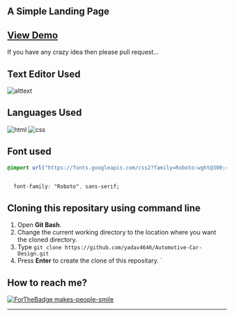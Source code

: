 ## A Simple Landing Page

## [View Demo](https://yadav4646.github.io/Automotive-Car-Design/)

If you have any crazy idea then please pull request...


## Text Editor Used
![alttext](https://img.shields.io/badge/Visual_Studio_Code-0078D4?style=for-the-badge&logo=visual%20studio%20code&logoColor=white)

## Languages Used
<p float="left">

 ![html](https://img.shields.io/badge/HTML5-E34F26?style=for-the-badge&logo=html5&logoColor=white)
 ![css](https://img.shields.io/badge/CSS3-1572B6?style=for-the-badge&logo=css3&logoColor=white)

</p>

## Font used
```css
@import url("https://fonts.googleapis.com/css2?family=Roboto:wght@300;400;500;700;900&display=swap");


  font-family: "Roboto", sans-serif;

```

 ## Cloning this repositary using command line
 1. Open **Git Bash**.
 1. Change the current working directory to the location where you want the cloned directory.
 1. Type `git clone https://github.com/yadav4646/Automotive-Car-Design.git`
 1. Press **Enter** to create the clone of this repositary.
 `


 ## How to reach me?
 [ ![ForTheBadge makes-people-smile](https://img.shields.io/badge/Gmail-D14836?style=for-the-badge&logo=gmail&logoColor=white)](mailto:yadav46464646.ky@gmail.com)
 <hr>

 
